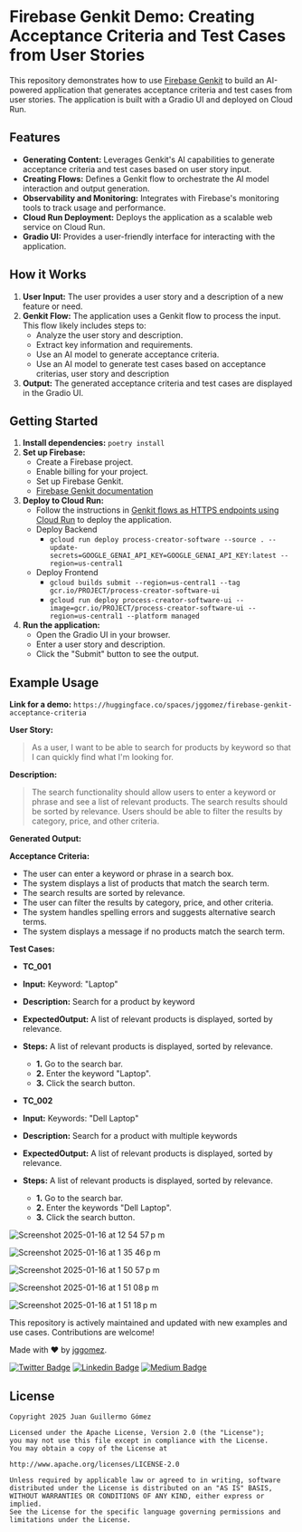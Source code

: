 # Firebase Genkit Demo: Creating Acceptance Criteria and Test Cases from User Stories

This repository demonstrates how to use [Firebase Genkit](https://firebase.google.com/docs/genkit) to build an AI-powered application that generates acceptance criteria and test cases from user stories. The application is built with a Gradio UI and deployed on Cloud Run.

## Features

  * **Generating Content:**  Leverages Genkit's AI capabilities to generate acceptance criteria and test cases based on user story input.
  * **Creating Flows:** Defines a Genkit flow to orchestrate the AI model interaction and output generation.
  * **Observability and Monitoring:**  Integrates with Firebase's monitoring tools to track usage and performance.
  * **Cloud Run Deployment:** Deploys the application as a scalable web service on Cloud Run.
  * **Gradio UI:** Provides a user-friendly interface for interacting with the application.

## How it Works

1.  **User Input:** The user provides a user story and a description of a new feature or need.
2.  **Genkit Flow:** The application uses a Genkit flow to process the input. This flow likely includes steps to:
      * Analyze the user story and description.
      * Extract key information and requirements.
      * Use an AI model to generate acceptance criteria.
      * Use an AI model to generate test cases based on acceptance criterias, user story and description 
3.  **Output:** The generated acceptance criteria and test cases are displayed in the Gradio UI.

## Getting Started

1.  **Install dependencies:** `poetry install`
2.  **Set up Firebase:**
      * Create a Firebase project.
      * Enable billing for your project.
      * Set up Firebase Genkit.
      * [Firebase Genkit documentation](https://firebase.google.com/docs/genkit)
4.  **Deploy to Cloud Run:**
      * Follow the instructions in [Genkit flows as HTTPS endpoints using Cloud Run](https://firebase.google.com/docs/genkit/cloud-run) to deploy the application.
      * Deploy Backend
        * `gcloud run deploy process-creator-software --source . --update-secrets=GOOGLE_GENAI_API_KEY=GOOGLE_GENAI_API_KEY:latest --region=us-central1`
      * Deploy Frontend
        * `gcloud builds submit --region=us-central1 --tag gcr.io/PROJECT/process-creator-software-ui`
        * `gcloud run deploy process-creator-software-ui --image=gcr.io/PROJECT/process-creator-software-ui --region=us-central1 --platform managed`
5.  **Run the application:**
      * Open the Gradio UI in your browser.
      * Enter a user story and description.
      * Click the "Submit" button to see the output.

## Example Usage

**Link for a demo:**
`https://huggingface.co/spaces/jggomez/firebase-genkit-acceptance-criteria`

**User Story:**

> As a user, I want to be able to search for products by keyword so that I can quickly find what I'm looking for.

**Description:**

> The search functionality should allow users to enter a keyword or phrase and see a list of relevant products. The search results should be sorted by relevance. Users should be able to filter the results by category, price, and other criteria.

**Generated Output:**

**Acceptance Criteria:**

  * The user can enter a keyword or phrase in a search box.
  * The system displays a list of products that match the search term.
  * The search results are sorted by relevance.
  * The user can filter the results by category, price, and other criteria.
  * The system handles spelling errors and suggests alternative search terms.
  * The system displays a message if no products match the search term.

**Test Cases:**

  * **TC_001**
  * **Input:** Keyword: "Laptop"
  * **Description:** Search for a product by keyword
  * **ExpectedOutput:** A list of relevant products is displayed, sorted by relevance.
  * **Steps:** A list of relevant products is displayed, sorted by relevance.  
    * **1.** Go to the search bar.
    * **2.** Enter the keyword "Laptop".
    * **3.** Click the search button.

  * **TC_002**
  * **Input:** Keywords: "Dell Laptop"
  * **Description:** Search for a product with multiple keywords
  * **ExpectedOutput:** A list of relevant products is displayed, sorted by relevance.
  * **Steps:** A list of relevant products is displayed, sorted by relevance.  
    * **1.** Go to the search bar.
    * **2.** Enter the keywords "Dell Laptop".
    * **3.** Click the search button.

![Screenshot 2025-01-16 at 12 54 57 p m](https://github.com/user-attachments/assets/cfc702b1-0ef1-4047-b708-8e75b88ba6ce)

![Screenshot 2025-01-16 at 1 35 46 p m](https://github.com/user-attachments/assets/6bbfd28e-332c-43b2-9499-3621fea209ae)

![Screenshot 2025-01-16 at 1 50 57 p m](https://github.com/user-attachments/assets/c67b3f2f-10e3-4b16-af45-84a4c356ab04)

![Screenshot 2025-01-16 at 1 51 08 p m](https://github.com/user-attachments/assets/1196ec37-258c-4d92-b2de-d7648727383c)

![Screenshot 2025-01-16 at 1 51 18 p m](https://github.com/user-attachments/assets/74dda9a5-2485-4b6d-9253-4d7829df93e0)


This repository is actively maintained and updated with new examples and use cases. Contributions are welcome!

Made with ❤ by  [jggomez](https://devhack.co).

[![Twitter Badge](https://img.shields.io/badge/-@jggomezt-1ca0f1?style=flat-square&labelColor=1ca0f1&logo=twitter&logoColor=white&link=https://twitter.com/jggomezt)](https://twitter.com/jggomezt)
[![Linkedin Badge](https://img.shields.io/badge/-jggomezt-blue?style=flat-square&logo=Linkedin&logoColor=white&link=https://www.linkedin.com/in/jggomezt/)](https://www.linkedin.com/in/jggomezt/)
[![Medium Badge](https://img.shields.io/badge/-@jggomezt-03a57a?style=flat-square&labelColor=000000&logo=Medium&link=https://medium.com/@jggomezt)](https://medium.com/@jggomezt)

## License

    Copyright 2025 Juan Guillermo Gómez

    Licensed under the Apache License, Version 2.0 (the "License");
    you may not use this file except in compliance with the License.
    You may obtain a copy of the License at

    http://www.apache.org/licenses/LICENSE-2.0

    Unless required by applicable law or agreed to in writing, software
    distributed under the License is distributed on an "AS IS" BASIS,
    WITHOUT WARRANTIES OR CONDITIONS OF ANY KIND, either express or implied.
    See the License for the specific language governing permissions and
    limitations under the License.
